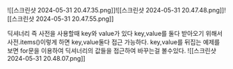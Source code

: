 
![[스크린샷 2024-05-31 20.47.35.png]]![[스크린샷 2024-05-31 20.47.48.png]]![[스크린샷 2024-05-31 20.47.55.png]]



딕셔너리 즉 사전을 사용할때 key와 value가 있다
key,value를 둘다 받아오기 위해서 사전.items()이렇게 하면 key,value둘다 접근 가능하다.
key,value를 뒤집는 예제를 보면 for문을 이용하여 딕셔너리의 값들을 접근하여 바꾸는걸 볼수있다.
![[스크린샷 2024-05-31 20.48.07.png]]